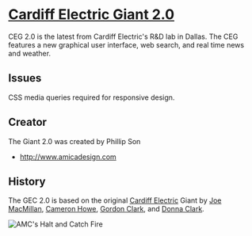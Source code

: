 # [Cardiff Electric Giant 2.0](http://haltandcatchfire.wikia.com/wiki/Halt_and_Catch_Fire_Wiki) 

CEG 2.0 is the latest from Cardiff Electric's R&D lab in Dallas. The CEG features a new graphical user interface, web search, and real time news and weather.    

## Issues
CSS media queries required for responsive design. 


## Creator
The Giant 2.0 was created by Phillip Son 

* http://www.amicadesign.com


## History
The GEC 2.0 is based on the original [Cardiff Electric](http://haltandcatchfire.wikia.com/wiki/Cardiff_Electric) Giant by [Joe MacMillan](http://haltandcatchfire.wikia.com/wiki/Joe_Macmillan), [Cameron Howe](http://haltandcatchfire.wikia.com/wiki/Cameron_Howe), [Gordon Clark](http://haltandcatchfire.wikia.com/wiki/Cameron_Howe), and [Donna Clark](http://haltandcatchfire.wikia.com/wiki/Donna_clark).

![AMC's Halt and Catch Fire](http://www.ramascreen.com/wp-content/uploads/2014/05/Halt-And-Catch-Fire.jpg "Halt and Catch Fire")